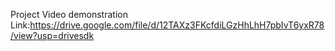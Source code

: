 Project Video demonstration Link:https://drive.google.com/file/d/12TAXz3FKcfdiLGzHhLhH7pbIvT6yxR78/view?usp=drivesdk
